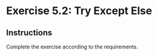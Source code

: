 # Exercise 5.2: Try Except Else

## Instructions

Complete the exercise according to the requirements.
